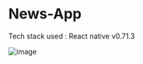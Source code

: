 # News-App
Tech stack used : React native v0.71.3

![image](https://user-images.githubusercontent.com/107784718/227857833-9264cedf-c889-4b45-a92a-7546ccffcc8e.png)
